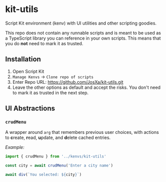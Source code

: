 # kit-utils

Script Kit environment (kenv) with UI utilities and other scripting goodies.

This repo does not contain any runnable scripts and is meant to be used as a TypeScript library you can reference in your own scripts.
This means that you do **not** need to mark it as trusted.

## Installation

1. Open Script Kit
2. `Manage Kenvs` -> `Clone repo of scripts`
3. Enter Repo URL: https://github.com/JosXa/kit-utils.git
4. Leave the other options as default and accept the risks. You don't need to mark it as trusted in the next step.

## UI Abstractions

### `crudMenu`

A wrapper around `arg` that remembers previous user choices, with actions to **c**reate, **r**ead, **u**pdate, and **d**elete cached entries.

_Example:_

```ts
import { crudMenu } from '../kenvs/kit-utils'

const city = await crudMenu('Enter a city name')

await div(`You selected: ${city}`)
```
